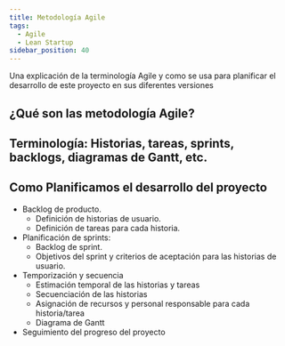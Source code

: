 ```yaml
---
title: Metodología Agile
tags:
  - Agile
  - Lean Startup
sidebar_position: 40
---
```


Una explicación de la terminología Agile y como se usa para planificar el desarrollo de este proyecto en sus diferentes versiones

## ¿Qué son las metodología Agile?
## Terminología: Historias, tareas, sprints, backlogs, diagramas de Gantt, etc.

## Como Planificamos el desarrollo del proyecto
  - Backlog de producto.
    - Definición de historias de usuario.
    - Definición de tareas para cada historia.
  - Planificación de sprints:
    - Backlog de sprint.
    - Objetivos del sprint y criterios de aceptación para las historias de usuario.
  - Temporización y secuencia
    - Estimación temporal de las historias y tareas
    - Secuenciación de las historias
    - Asignación de recursos y personal responsable para cada historia/tarea
    - Diagrama de Gantt
  - Seguimiento del progreso del proyecto


